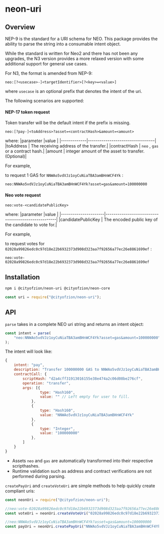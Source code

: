 # neon-uri

## Overview

NEP-9 is the standard for a URI schema for NEO. This package provides the ability to parse the string into a consumable intent object.

While the standard is written for Neo2 and there has not been any upgrades, the N3 version provides a more relaxed version with some additional support for general use cases.

For N3, the format is amended from NEP-9:

```
neo:[?<usecase>-]<targetIdentifier>[?<key>=<value>]
```

where `usecase` is an optional prefix that denotes the intent of the uri.

The following scenarios are supported:

#### NEP-17 token request

Token transfer will be the default intent if the prefix is missing.

```
neo:[?pay-]<toAddress>?asset=<contractHash>&amount=<amount>
```

where:
|parameter    |value                             |
|-------------|----------------------------------|
|toAddress    | The receiving address of the transfer.|
|contractHash | `neo` , `gas` or a contract hash.|
|amount       | integer amount of the asset to transfer. (Optional)|

For example,

to request 1 GAS for `NNWAo5vdVJz1oyCuNiaTBA3amBHnWCF4Yk` :

```
neo:NNWAo5vdVJz1oyCuNiaTBA3amBHnWCF4Yk?asset=gas&amount=100000000
```

#### Neo vote request

```
neo:vote-<candidatePublicKey>
```

where:
|parameter             |value                                                |
|----------------------|-----------------------------------------------------|
|candidatePublicKey    | The encoded public key of the candidate to vote for.|

For example,

to request votes for `02028a99826edc0c97d18e22b6932373d908d323aa7f92656a77ec26e8861699ef` :

```
neo:vote-02028a99826edc0c97d18e22b6932373d908d323aa7f92656a77ec26e8861699ef
```

## Installation

```sh
npm i @cityofzion/neon-uri @cityofzion/neon-core
```

```js
const uri = require("@cityofzion/neon-uri");
```

## API

`parse` takes in a complete NEO uri string and returns an intent object:

```js
const intent = parse(
    "neo:NNWAo5vdVJz1oyCuNiaTBA3amBHnWCF4Yk?asset=gas&amount=100000000"
);
```

The intent will look like:

```js
{
    intent: "pay",
    description: "Transfer 100000000 GAS to NNWAo5vdVJz1oyCuNiaTBA3amBHnWCF4Yk",
    contractCall: {
        scriptHash: "d2a4cff31913016155e38e474a2c06d08be276cf",
        operation: "transfer",
        args: [{
                type: "Hash160",
                value: "" // Left empty for user to fill.
            },
            {
                type: "Hash160",
                value: "NNWAo5vdVJz1oyCuNiaTBA3amBHnWCF4Yk"
            },
            {
                type: "Integer",
                value: "100000000"
            },
        ]
    }
}
```

* Assets `neo` and `gas` are automatically transformed into their respective scripthashes.
* Runtime validation such as address and contract verifications are not performed during parsing.

`createPayUri` and `createVoteUri` are simple methods to help quickly create compliant uris:

```js
const neonUri = require("@cityofzion/neon-uri");

//neo:vote-02028a99826edc0c97d18e22b6932373d908d323aa7f92656a77ec26e8861699ef
const voteUri = neonUri.createVoteUri("02028a99826edc0c97d18e22b6932373d908d323aa7f92656a77ec26e8861699ef")

//neo:NNWAo5vdVJz1oyCuNiaTBA3amBHnWCF4Yk?asset=gas&amount=100000000
const payUri = neonUri.createPayUri("NNWAo5vdVJz1oyCuNiaTBA3amBHnWCF4Yk", "gas", 100000000)
```
